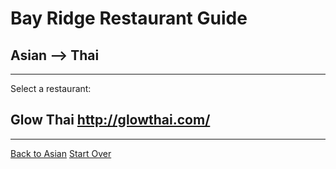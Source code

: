 # Bay Ridge Restaurant Guide
## Asian --> Thai
---
Select a restaurant:
## Glow Thai http://glowthai.com/
---
[Back to Asian](..)
[Start Over](../../home.md)